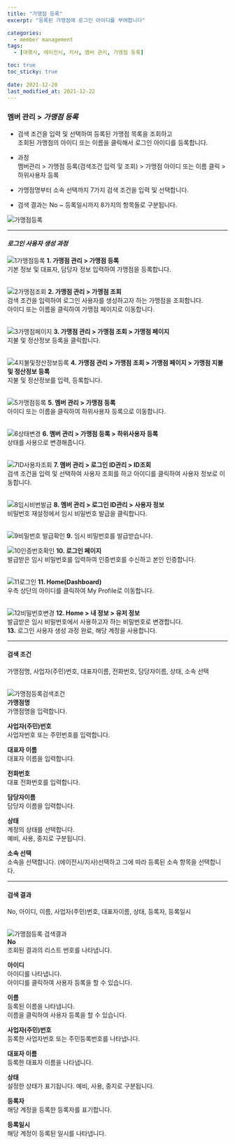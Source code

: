 ```yaml
---
title: "가맹점 등록"
excerpt: "등록된 가맹점에 로그인 아이디를 부여합니다"

categories:
  - member management
tags:
  - [대행사, 에이전시, 지사, 멤버 관리, 가맹점 등록]

toc: true
toc_sticky: true
 
date: 2021-12-20
last_modified_at: 2021-12-22
---
```

### 멤버 관리 > *가맹점 등록*
- 검색 조건을 입력 및 선택하여 등록된 가맹점 목록을 조회하고<br>조회된 가맹점의 아이디 또는 이름을 클릭해서 로그인 아이디를 등록합니다.

- 과정<br>멤버관리 > 가맹점 등록(검색조건 입력 및 조회) > 가맹점 아이디 또는 이름 클릭 > 하위사용자 등록

- 가맹점명부터 소속 선택까지 7가지 검색 조건을 입력 및 선택합니다.

- 검색 결과는 No ~ 등록일시까지 8가지의 항목들로 구분됩니다.

![가맹점등록](https://user-images.githubusercontent.com/95394003/146895724-379a6a0d-78e7-446c-b4e9-097880ce9919.jpeg)
<br>

---

#### *로그인 사용자 생성 과정*

![1가맹점등록](https://user-images.githubusercontent.com/95394003/146898799-1dc71e59-28a5-4edc-a29f-365c075975d7.jpeg)
**1. 가맹점 관리 > 가맹점 등록**<br>기본 정보 및 대표자, 담당자 정보 입력하여 가맹점을 등록합니다.
<br>
<br>

![2가맹점조회](https://user-images.githubusercontent.com/95394003/146900020-926dc93d-836f-4024-bbe2-783eb25f97ea.png)
**2. 가맹점 관리 > 가맹점 조회**<br>검색 조건을 입력하여 로그인 사용자를 생성하고자 하는 가맹점을 조회합니다.<br>아이디 또는 이름을 클릭하여 가맹점 페이지로 이동합니다.
<br>
<br>

![3가맹점페이지](https://user-images.githubusercontent.com/95394003/146900582-e3d8d863-bf91-49de-9d02-d32665167417.png)
**3. 가맹점 관리 > 가맹점 조회 > 가맹점 페이지**<br>지불 및 정산정보 등록을 클릭합니다.
<br>
<br>

![4지불및정산정보등록](https://user-images.githubusercontent.com/95394003/146901039-68e73a05-44ee-4dc8-9504-e7b89fb0f018.jpeg)
**4. 가맹점 관리 > 가맹점 조회 > 가맹점 페이지 > 가맹점 지불 및 정산정보 등록**<br>
지불 및 정산정보를 입력, 등록합니다.
<br>
<br>

![5가맹점등록](https://user-images.githubusercontent.com/95394003/146901656-a1f6714d-c33a-4943-824a-5caa88fc94ad.png)
**5. 멤버 관리 > 가맹점 등록**<br>아이디 또는 이름을 클릭하여 하위사용자 등록으로 이동합니다.
<br>
<br>

![6상태변경](https://user-images.githubusercontent.com/95394003/147734087-24c58327-2c63-4a47-beb4-92590abd8bd8.png)
**6. 멤버 관리 > 가맹점 등록 > 하위사용자 등록**<br>상태를 사용으로 변경해줍니다.
<br>
<br>

![7ID사용자조회](https://user-images.githubusercontent.com/95394003/146902502-12d4bee4-3929-4143-ba05-6d8120cc4199.png)
**7. 멤버 관리 > 로그인 ID관리 > ID조회**<br>검색 조건을 입력 및 선택하여 사용자 조회를 하고 아이디를 클릭하여 사용자 정보로 이동합니다.
<br>
<br>

![8임시비번발급](https://user-images.githubusercontent.com/95394003/146903371-7c951f78-e7b2-408d-99b4-fafc497d4041.png)
**8. 멤버 관리 > 로그인 ID관리 > 사용자 정보**<br>비밀번호 재설정에서 임시 비밀번호 발급을 클릭합니다.
<br>
<br>

![9비밀번호 발급확인](https://user-images.githubusercontent.com/95394003/146904000-22ab97f1-3dc7-48a1-8b8d-49283ba772a3.jpeg)
**9.** 임시 비밀번호를 발급받습니다.

![10인증번호확인](https://user-images.githubusercontent.com/95394003/146904237-32491291-f1a0-430f-bcfd-727d37f86cbf.png)
**10. 로그인 페이지**<br>발급받은 임시 비밀번호를 입력하여 인증번호를 수신하고 본인 인증합니다.
<br>
<br>

![11로그인](https://user-images.githubusercontent.com/95394003/146904552-2ecca916-699d-4cff-ad1f-9d9723994987.png)
**11. Home(Dashboard)**<br>우측 상단의 아이디를 클릭하여 My Profile로 이동합니다.
<br>
<br>

![12비밀번호변경](https://user-images.githubusercontent.com/95394003/146905196-82fa8de0-0a4a-4d54-962f-82fe1d067aff.png)
**12. Home > 내 정보 > 유저 정보**<br>발급받은 임시 비밀번호에서 사용하고자 하는 비밀번호로 변경합니다.<br>
**13.** 로그인 사용자 생성 과정 완료, 해당 계정을 사용합니다.
<br>

---

#### 검색 조건
가맹점명, 사업자(주민)번호, 대표자이름, 전화번호, 담당자이름, 상태, 소속 선택<br>
<br>

![가맹점등록검색조건](https://user-images.githubusercontent.com/95394003/146895834-1e256a99-512c-4cfa-ba32-4d4f0ea3f07a.jpeg)<br>
**가맹점명**<br>
가맹점명을 입력합니다.

**사업자(주민)번호**<br>
사업자번호 또는 주민번호를 입력합니다.

**대표자 이름**<br>
대표자 이름을 입력합니다.

**전화번호**<br>
대표 전화번호를 입력합니다.

**담당자이름**<br>
담당자 이름을 입력합니다.

**상태**<br>
계정의 상태를 선택합니다.<br>예비, 사용, 중지로 구분됩니다.

**소속 선택**<br>
소속을 선택합니다. (에이전시/지사)선택하고 그에 따라 등록된 소속 항목을 선택합니다.
<br>

---

#### 검색 결과
No, 아이디, 이름, 사업자(주민)번호, 대표자이름, 상태, 등록자, 등록일시<br>
<br>

![가맹점등록 검색결과](https://user-images.githubusercontent.com/95394003/146895969-852cbc3e-d1c4-4e4f-ae24-b19302be506a.jpeg)<br>
**No**<br>
조회된 결과의 리스트 번호를 나타냅니다.

**아이디**<br>
아이디를 나타냅니다.<br>
아이디를 클릭하여 사용자 등록을 할 수 있습니다.

**이름**<br>
등록된 이름을 나타냅니다.<br>
이름을 클릭하여 사용자 등록을 할 수 있습니다.

**사업자(주민)번호**<br>
등록한 사업자번호 또는 주민등록번호를 나타냅니다.

**대표자 이름**<br>
등록한 대표자 이름을 나타냅니다.

**상태**<br>
설정한 상태가 표기됩니다. 예비, 사용, 중지로 구분됩니다.

**등록자**<br>
해당 계정을 등록한 등록자를 표기합니다.

**등록일시**<br>
해당 계정이 등록된 일시를 나타냅니다.


